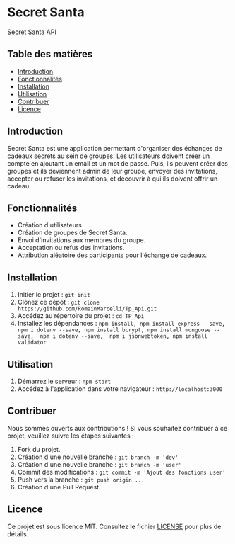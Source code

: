 # Secret Santa

Secret Santa API

## Table des matières

- [Introduction](#introduction)
- [Fonctionnalités](#fonctionnalités)
- [Installation](#installation)
- [Utilisation](#utilisation)
- [Contribuer](#contribuer)
- [Licence](#licence)

## Introduction

Secret Santa est une application permettant d'organiser des échanges de cadeaux secrets au sein de groupes. Les utilisateurs doivent créer un compte en ajoutant un email et un mot de passe. Puis, ils peuvent créer des groupes et ils deviennent admin de leur groupe, envoyer des invitations, accepter ou refuser les invitations, et découvrir à qui ils doivent offrir un cadeau.

## Fonctionnalités

- Création d'utilisateurs
- Création de groupes de Secret Santa.
- Envoi d'invitations aux membres du groupe.
- Acceptation ou refus des invitations.
- Attribution aléatoire des participants pour l'échange de cadeaux.

## Installation

1. Initier le projet : `git init`
2. Clônez ce dépôt : `git clone https://github.com/RomainMarcelli/Tp_Api.git`
3. Accédez au répertoire du projet : `cd TP_Api`
4. Installez les dépendances : `npm install, npm install express --save,  npm i dotenv --save, npm install bcrypt, npm install mongoose --save,  npm i dotenv --save,  npm i jsonwebtoken, npm install validator `


## Utilisation

1. Démarrez le serveur : `npm start`
2. Accédez à l'application dans votre navigateur : `http://localhost:3000`

## Contribuer

Nous sommes ouverts aux contributions ! Si vous souhaitez contribuer à ce projet, veuillez suivre les étapes suivantes :
1. Fork du projet.
2. Création d'une nouvelle branche : `git branch -m 'dev'`
2. Création d'une nouvelle branche : `git branch -m 'user'`
3. Commit des modifications : `git commit -m 'Ajout des fonctions user'`
4. Push vers la branche : `git push origin ... `
5. Création d'une Pull Request.

## Licence

Ce projet est sous licence MIT. Consultez le fichier [LICENSE](LICENSE) pour plus de détails.
